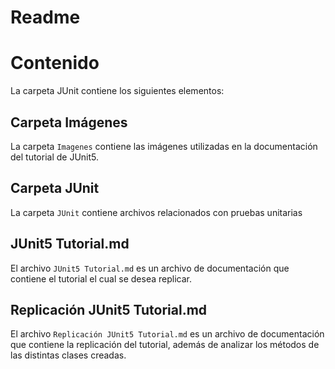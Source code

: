 # Readme


# Contenido

La carpeta JUnit contiene los siguientes elementos:

## Carpeta Imágenes

La carpeta `Imagenes` contiene las imágenes utilizadas en la documentación del tutorial de JUnit5.

## Carpeta JUnit

La carpeta `JUnit` contiene archivos relacionados con pruebas unitarias 

## JUnit5 Tutorial.md

El archivo `JUnit5 Tutorial.md` es un archivo de documentación que contiene el tutorial el cual se desea replicar.

## Replicación JUnit5 Tutorial.md

El archivo `Replicación JUnit5 Tutorial.md` es un archivo de documentación que contiene la replicación del tutorial, además de analizar los métodos de las distintas clases creadas.